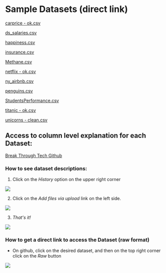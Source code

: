 # Sample Datasets (direct link)
[carprice - ok.csv](https://github.com/lcbjrrr/btt/blob/main/carprice%20-%20ok.csv)

[ds_salaries.csv](https://github.com/lcbjrrr/btt/blob/main/ds_salaries.csv)

[happiness.csv](https://github.com/lcbjrrr/btt/blob/main/happiness.csv)

[insurance.csv](https://github.com/lcbjrrr/btt/blob/main/insurance.csv)

[Methane.csv](https://github.com/lcbjrrr/btt/blob/main/Methane.csv)

[netflix - ok.csv](https://github.com/lcbjrrr/btt/blob/main/netflix%20-%20ok.csv)

[ny_airbnb.csv](https://github.com/lcbjrrr/btt/blob/main/ny_airbnb.csv)

[penguins.csv](https://github.com/lcbjrrr/btt/blob/main/penguins.csv)

[StudentsPerformance.csv](https://github.com/lcbjrrr/btt/blob/main/StudentsPerformance.csv)

[titanic - ok.csv](https://github.com/lcbjrrr/btt/blob/main/titanic%20-%20ok.csv)

[unicorns - clean.csv](https://github.com/lcbjrrr/btt/blob/main/unicorns%20-%20clean.csv)

## Access to column level explanation for each Dataset:
[Break Through Tech Github](https://github.com/lcbjrrr/btt/)

### How to see dataset descriptions:
1. Click on the *History* option on the upper right corner

![](https://pbs.twimg.com/media/FxlgeHGXoAAuaPS?format=png&name=360x360)

2. Click on the *Add files via upload* link on the left side.

![](https://pbs.twimg.com/media/FxlgeHEWcAA0SZ0?format=png&name=small)

3. *That's it!*

![](https://pbs.twimg.com/media/FxlgeHEXgAErSCy?format=png&name=large)


### How to get a direct link to access the Dataset (raw format)
- On github, click on the desired dataset, and then on the top right corner click on the *Raw* button

![](https://pbs.twimg.com/media/FxlgeHDX0AEjT1O?format=png&name=900x900)
